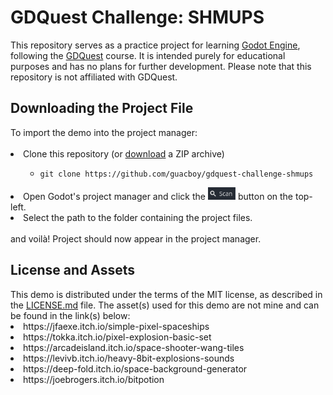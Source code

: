 <h1>
  GDQuest Challenge: SHMUPS
</h1>
This repository serves as a practice project for learning <a href="https://godotengine.org">Godot Engine</a>, following the <a href="https://www.gdquest.com">GDQuest</a> course. It is intended purely for educational purposes and has no plans for further development. Please note that this repository is not affiliated with GDQuest.
<h2>
  Downloading the Project File
</h2>
To import the demo into the project manager:
<br>
<br>
<li>
  Clone this repository (or
  <a href="https://github.com/guacboy/gdquest-challenge-shmups/archive/refs/heads/main.zip">
    download</a>
  a ZIP archive)
</li>
<ul>
  <ul>
    <li><code>git clone https://github.com/guacboy/gdquest-challenge-shmups</code></li>
  </ul>
</ul>
<li>
  Open Godot's project manager and click the
  <img src=".readme_pretty/scan_button.png" style="height: 20px">
  button on the top-left.
</li>
<li>
  Select the path to the folder containing the project files.
</li>
<br>
and voilà! Project should now appear in the project manager.
<h2>
  License and Assets
</h2>
This demo is distributed under the terms of the MIT license, as described in the <a href="https://github.com/guacboy/gdquest-challenge-shmups/blob/main/LICENSE">LICENSE.md</a> file. The asset(s) used for this demo are not mine and can be found in the link(s) below:
<li>
  https://jfaexe.itch.io/simple-pixel-spaceships
</li>
<li>
  https://tokka.itch.io/pixel-explosion-basic-set
</li>
<li>
  https://arcadeisland.itch.io/space-shooter-wang-tiles
</li>
<li>
  https://levivb.itch.io/heavy-8bit-explosions-sounds
</li>
<li>
  https://deep-fold.itch.io/space-background-generator
</li>
<li>
  https://joebrogers.itch.io/bitpotion
</li>
